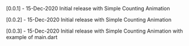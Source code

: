 [0.0.1] - 15-Dec-2020
Initial release with Simple Counting Animation


[0.0.2] - 15-Dec-2020
Initial release with Simple Counting Animation

[0.0.3] - 15-Dec-2020
Initial release with Simple Counting Animation with example of main.dart